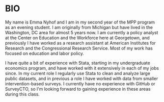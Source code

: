 # BIO
My name is Emma Nyhof and I am in my second year of the MPP program as an evening student. I am originally from Michigan but have lived in the Washington, DC area for almost 5 years now. I am currently a policy analyst at the Center on Education and the Workforce here at Georgetown, and previously I have worked as a research assistant at American Institutes for Research and the Congressional Research Service. Most of my work has focused on education and labor policy.

I have quite a bit of experience with Stata, starting in my undergraduate economics program, and have worked with it extensively in each of my jobs since. In my current role I regularly use Stata to clean and analyze large public datasets, and in previous a role I have worked with data from smaller intervention-based surveys. I currently have no experience with GitHub or SurveyCTO, so I'm looking forward to gaining experience in these areas during this class.
